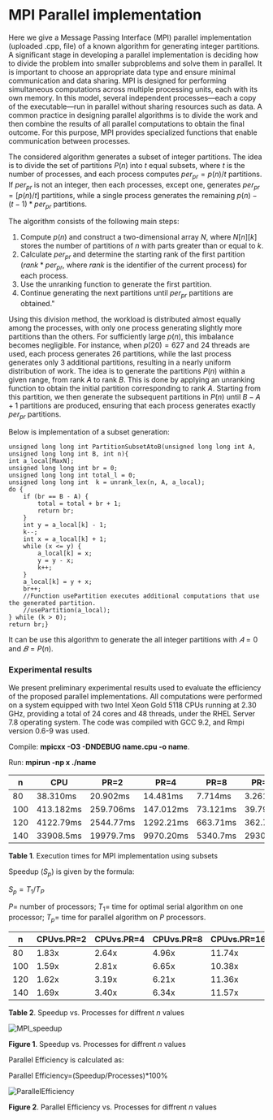 # MPI Parallel implementation
Here we give a Message Passing Interface (MPI) parallel implementation (uploaded .cpp, file) of a known algorithm for generating integer partitions. 
A significant stage in developing a parallel implementation is deciding how to divide the problem into smaller subproblems and solve them in parallel. 
It is important to choose an appropriate data type and ensure minimal communication and data sharing.
MPI is designed for performing simultaneous computations across multiple processing units, each with its own memory. 
In this model, several independent processes—each a copy of the executable—run in parallel without sharing resources such as data.
A common practice in designing parallel algorithms is to divide the work and then combine the results of all parallel computations to obtain the final outcome. 
For this purpose, MPI provides specialized functions that enable communication between processes.

The considered algorithm generates a subset of integer partitions. The idea is to divide the set of partitions 
$P(n)$ into $t$ equal subsets, where $t$ is the number of processes, and each process computes $per_{pr}=p(n)/t$ partitions.
If $per_{pr}$ is not an integer, then each processes, except one, generates $per_{pr}=[p(n)/t]$ partitions, while a single process generates the remaining $p(n)−(t−1)* per_{pr}$ partitions.

The algorithm consists of the following main steps:
1. Compute $p(n)$ and construct a two-dimensional array $N$, where $N[n][k]$ stores the number of partitions of $n$ with parts greater than or equal to $k$.
2. Calculate $per_{pr}$ and determine the starting rank of the first partition ($rank*per_{pr}$, where $rank$ is the identifier of the current process) for each process.
3. Use the unranking function to generate the first partition.
4. Continue generating the next partitions until $per_{pr}$ partitions are obtained."

Using this division method, the workload is distributed almost equally among the processes, with only one process generating slightly more partitions than the others. 
For sufficiently large $p(n)$, this imbalance becomes negligible. 
For instance, when $p(20)=627$ and $24$ threads are used, each process generates $26$ partitions, while the last process generates only $3$ additional partitions, resulting in a nearly uniform distribution of work.
The idea is to generate the partitions $P(n)$ within a given range, from rank $A$ to rank $B$. 
This is done by applying an unranking function to obtain the initial partition corresponding to rank $A$.
Starting from this partition, we then generate the subsequent partitions in $P(n)$ until $B−A+1$ partitions are produced, ensuring that each process generates exactly $per_{pr}$ partitions.

Below is implementation of a subset generation:

	unsigned long long int PartitionSubsetAtoB(unsigned long long int A, unsigned long long int B, int n){ 
	int a_local[MaxN];
	unsigned long long int br = 0;
	unsigned long long int total_l = 0;
	unsigned long long int  k = unrank_lex(n, A, a_local);
	do {
		if (br == B - A) {
			total = total + br + 1;
			return br;		
		}
		int y = a_local[k] - 1;
		k--;
		int x = a_local[k] + 1;
		while (x <= y) {
			a_local[k] = x;
			y = y - x;
			k++;
		}
		a_local[k] = y + x;
		br++;
		//Function usePartition executes additional computations that use the generated partition.
		//usePartition(a_local); 
	} while (k > 0);
	return br;}

It can be use this algorithm to generate the all integer partitions with $𝐴 = 0$ and $𝐵 = P(n)$.

### Experimental results

We present preliminary experimental results used to evaluate the efficiency of the proposed parallel implementations. 
All computations were performed on a system equipped with two Intel Xeon Gold 5118 CPUs running at 2.30 GHz, providing a total of 24 cores and 48 threads, under the RHEL Server 7.8 operating system. 
The code was compiled with GCC 9.2, and Rmpi version 0.6-9 was used. 

Compile: **mpicxx -O3 -DNDEBUG name.cpu -o name**.

Run: **mpirun -np x ./name** 


| n     |    CPU    |   PR=2    |   PR=4    |   PR=8   |  PR=16   |  PR=24   |  PR=32   |  PR=48   | 
|-------|-----------|-----------|-----------|----------|----------|----------|----------|----------|
|   80  |  38.310ms |  20.902ms |  14.481ms |  7.714ms |  3.261ms |  2.880ms |  2.352ms |  1.871ms |
|  100  | 413.182ms | 259.706ms | 147.012ms | 73.121ms | 39.793ms | 33.803ms | 25.441ms | 22.991ms |
|  120  | 4122.79ms | 2544.77ms | 1292.21ms | 663.71ms | 362.71ms | 252.39ms | 245.02ms | 168.52ms |
|  140  | 33908.5ms | 19979.7ms | 9970.20ms | 5340.7ms | 2930.9ms | 1961.1ms | 1912.3ms | 1386.7ms |

**Table 1**. Execution times for MPI implementation using subsets

Speedup ($S_p$) is given by the formula:

$S_p=T_1/T_P$

$P=$ number of processors; $T_1=$ time for optimal serial algorithm on one processor; $T_p$= time for parallel algorithm on $P$ processors.

|   n   |CPUvs.PR=2|CPUvs.PR=4|CPUvs.PR=8|CPUvs.PR=16|CPUvs.PR=24|CPUvs.PR=32|CPUvs.PR=48| 
|-------|----------|----------|----------|-----------|-----------|-----------|-----------|
|   80  |   1.83x  |   2.64x  |  4.96x   |  11.74x   |  13.30x   |  16.28x   |  20.47x   |
|  100  |   1.59x  |   2.81x  |  6.65x   |  10.38x   |  12.22x   |  16.24x   |  17.97x   |
|  120  |   1.62x  |   3.19x  |  6.21x   |  11.36x   |  16.33x   |  16.82x   |  24.46x   |
|  140  |   1.69x  |   3.40x  |  6.34x   |  11.57x   |  17.29x   |  17.73x   |  24.46x   |

**Table 2**. Speedup vs. Processes for diffrent $n$ values

![MPI_speedup](https://github.com/user-attachments/assets/62640770-2873-40ba-bc1d-8ccfe2acbca1)

**Figure 1**. Speedup vs. Processes for diffrent $n$ values

Parallel Efficiency is calculated as:

Parallel Efficiency=(Speedup/Processes)*100%

![ParallelEfficiency](https://github.com/user-attachments/assets/8a5bbea4-07f5-4be1-96b6-3ff37b63848d)

**Figure 2**. Parallel Efficiency vs. Processes for diffrent $n$ values

